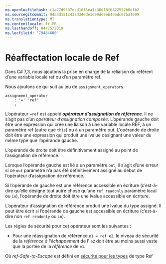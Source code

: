 ```yaml
---
ms.openlocfilehash: c1a77d9337ecd16f5ea1c30d18f6422552b0dfb2
ms.sourcegitcommit: 94a3d151c438d34ede1d99de9eb4ebdc07ba4699
ms.translationtype: MT
ms.contentlocale: fr-FR
ms.lasthandoff: 04/25/2019
ms.locfileid: "79484600"
---
```

# <a name="ref-local-reassignment"></a>Réaffectation locale de Ref

Dans C# 7,3, nous ajoutons la prise en charge de la reliaison du référent d’une variable locale ref ou d’un paramètre ref.

Nous ajoutons ce qui suit au jeu de `assignment_operator`s.

```antlr
assignment_operator
    : '=' 'ref'
    ;
```

L’opérateur `=ref` est appelé ***opérateur d’assignation de référence***. Il ne s’agit pas d’un *opérateur d’assignation composée*. L’opérande gauche doit être une expression qui crée une liaison à une variable locale REF, à un paramètre ref (autre que `this`) ou à un paramètre out. L’opérande de droite doit être une expression qui produit une lvalue désignant une valeur du même type que l’opérande gauche.

L’opérande de droite doit être définitivement assigné au point de l’assignation de référence.

Lorsque l’opérande gauche est lié à un paramètre `out`, il s’agit d’une erreur si ce `out` paramètre n’a pas été définitivement assigné au début de l’opérateur d’assignation de référence.

Si l’opérande de gauche est une référence accessible en écriture (c’est-à-dire qu’elle désigne tout autre chose qu’une `ref readonly` paramètre local ou `in`), l’opérande de droite doit être une lvalue accessible en écriture.

L’opérateur d’assignation de référence produit une lvalue du type assigné. Il peut être écrit si l’opérande de gauche est accessible en écriture (c’est-à-dire non `ref readonly` ou `in`).

Les règles de sécurité pour cet opérateur sont les suivantes :

- Pour une réassignation de référence `e1 = ref e2`, le niveau de sécurité de la *référence à l’échappement* de l' `e2` doit être au moins aussi vaste que la portée de la *référence* de `e1`.

Où *ref-Safe-to-Escape* est défini en [sécurité pour les types](../csharp-7.2/span-safety.md) de type Ref
